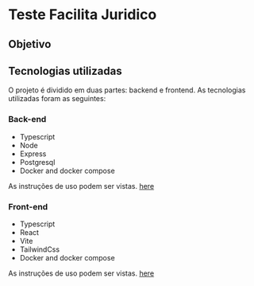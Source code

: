 # Teste Facilita Juridico


## Objetivo
 

## Tecnologias utilizadas

O projeto é dividido em duas partes: backend e frontend. As tecnologias utilizadas foram as seguintes:

### Back-end

<ul>
   <li>Typescript</li>
   <li>Node</li>
   <li>Express</li>
   <li>Postgresql</li>
   <li>Docker and docker compose</li>
</ul>

As instruções de uso podem ser vistas. [here](https://github.com/mateusgiroletti/teste-facilita-juridico/tree/main/backend)

### Front-end

<ul>
   <li>Typescript</li>
   <li>React</li>
   <li>Vite</li>
   <li>TailwindCss</li>
   <li>Docker and docker compose</li>
</ul>

As instruções de uso podem ser vistas. [here](https://github.com/mateusgiroletti/teste-facilita-juridico/tree/main/frontend)


